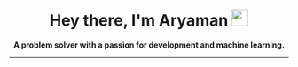 
<h1 align="center">Hey there, I'm Aryaman <img src="https://media3.giphy.com/media/w1OBpBd7kJqHrJnJ13/giphy.gif?cid=790b76110fb7f75423aa74eab5129ab4b942847290db57e4&rid=giphy.gif&ct=s" width="30px" height="30px" >
</h1>

<p align="center">
<!-- <b>.... .- .-. -..    .-- --- .-. -.-    -... . .- - ...    .-. .- .--    - .- .-.. . -. - </b> -->
<b>A problem solver with a passion for development and machine learning.</b>
  
</p>

<!-- ### About Me -->
<!-- <img src="https://media0.giphy.com/media/UoLt6Tm8wlSnWGfSFs/giphy.gif?cid=790b7611fc928ea7f4e0e5a81c9d08f659840fa1221dc58e&rid=giphy.gif&ct=s" width="50px" height="50px"> -->


<!-- #### Currently Working on -  -->

<!-- #### Currently reading - -->


---


